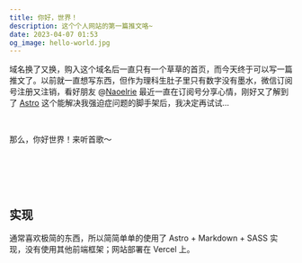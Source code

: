 ```yaml
---
title: 你好，世界！
description: 这个个人网站的第一篇推文咯~
date: 2023-04-07 01:53
og_image: hello-world.jpg
---
```


域名换了又换，购入这个域名后一直只有一个草草的首页，而今天终于可以写一篇推文了。以前就一直想写东西，但作为理科生肚子里只有数字没有墨水，微信订阅号注册又注销，看好朋友 @[Naoelrie](/@Naoelrie) 最近一直在订阅号分享心情，刚好又了解到了 [Astro](https://astro.build) 这个能解决我强迫症问题的脚手架后，我决定再试试...

<br>

那么，你好世界！来听首歌～

<br>

<NetEaseCloudMusicCard 
    src="https://music.163.com/song/media/outer/url?id=27506733.mp3" 
    cover="https://p2.music.126.net/7rfdq76wB32RJFaeavI3yw==/109951167955119359.jpg"
    name="Oh Father"
    artist="Bodhi Jones"
/>

<br>
<br>

## 实现

通常喜欢极简的东西，所以简简单单的使用了 Astro + Markdown + SASS 实现，没有使用其他前端框架；网站部署在 Vercel 上。
